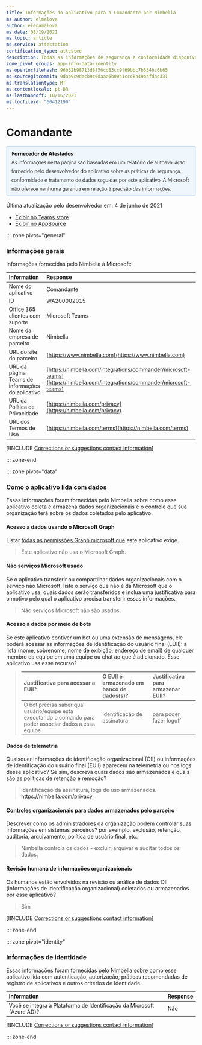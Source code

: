 ```yaml
---
title: Informações do aplicativo para o Comandante por Nimbella
ms.author: elmalova
author: elenamalova
ms.date: 08/19/2021
ms.topic: article
ms.service: attestation
certification_type: attested
description: Todas as informações de segurança e conformidade disponíveis para o Comandante, suas políticas de tratamento de dados, Microsoft Cloud App Security informações de catálogo de aplicativos e informações de segurança/conformidade no Registro STAR do CSA.
zone_pivot_groups: app-info-data-identity
ms.openlocfilehash: 96b32b98713d8f56cd83cc9f69bbc7b534bc6b65
ms.sourcegitcommit: 9dab9c9dacb9c6daaa6b0041ccc8a49bafdad331
ms.translationtype: MT
ms.contentlocale: pt-BR
ms.lasthandoff: 10/16/2021
ms.locfileid: "60412190"
---
```

# <a name="commander"></a>Comandante

<p></p>
<img alt="Publisher Attestation: The information on this page is based on a self-assessment report provided by the app developer on the security, compliance, and data handling practices followed by this app. Microsoft makes no guarantees regarding the accuracy of the information." src="../media/attested.png" width="650" />
<p>Última atualização pelo desenvolvedor em: 4 de junho de 2021</p>

* <a href="https://teams.microsoft.com/l/app/be4751a5-db56-4e45-bb27-397e0aa614b1" target="_blank">Exibir no Teams store</a>
* <a href="https://appsource.microsoft.com/product/office/WA200002015" target="_blank">Exibir no AppSource</a>

::: zone pivot="general"

### <a name="general-information"></a>Informações gerais

Informações fornecidas pelo Nimbella à Microsoft:

| **Information** | **Response** |
|:----------------|:-------------|
| Nome do aplicativo | Comandante |
| ID | WA200002015 |
| Office 365 clientes com suporte | Microsoft Teams |
| Nome da empresa de parceiro | Nimbella |
| URL do site do parceiro | [https://www.nimbella.com](https://www.nimbella.com) |
| URL da página Teams de informações do aplicativo | [https://nimbella.com/integrations/commander/microsoft-teams](https://nimbella.com/integrations/commander/microsoft-teams) |
| URL da Política de Privacidade | [https://nimbella.com/privacy](https://nimbella.com/privacy) |
| URL dos Termos de Uso | [https://nimbella.com/terms](https://nimbella.com/terms) |

 [!INCLUDE [Corrections or suggestions contact information](../includes/corrections-or-suggestions.md)]

::: zone-end

::: zone pivot="data"

### <a name="how-the-app-handles-data"></a>Como o aplicativo lida com dados

Essas informações foram fornecidas pelo Nimbella sobre como esse aplicativo coleta e armazena dados organizacionais e o controle que sua organização terá sobre os dados coletados pelo aplicativo.

#### <a name="data-access-using-microsoft-graph"></a>Acesso a dados usando o Microsoft Graph

Listar [todas as permissões Graph microsoft que](https://docs.microsoft.com/graph/permissions-reference) este aplicativo exige.

>Este aplicativo não usa o Microsoft Graph.


#### <a name="non-microsoft-services-used"></a>Não serviços Microsoft usado

Se o aplicativo transferir ou compartilhar dados organizacionais com o serviço não Microsoft, liste o serviço que não é da Microsoft que o aplicativo usa, quais dados serão transferidos e inclua uma justificativa para o motivo pelo qual o aplicativo precisa transferir essas informações.

>Não serviços Microsoft não são usados.

#### <a name="data-access-via-bots"></a>Acesso a dados por meio de bots

Se este aplicativo contiver um bot ou uma extensão de mensagens, ele poderá acessar as informações de identificação do usuário final (EUII): a lista (nome, sobrenome, nome de exibição, endereço de email) de qualquer membro da equipe em uma equipe ou chat ao que é adicionado. Esse aplicativo usa esse recurso?

>| **Justificativa para acessar a EUII?**  | **O EUII é armazenado em banco de dados(s)?** | **Justificativa para armazenar EUII?** |
>|:---------------------------------------|:-----------------------------------|:------------------------------------|
>| O bot precisa saber qual usuário/equipe está executando o comando para poder associar dados a essa equipe | identificação de assinatura | para poder fazer logoff |


#### <a name="telemetry-data"></a>Dados de telemetria

Quaisquer informações de identificação organizacional (OII) ou informações de identificação do usuário final (EUII) aparecem na telemetria ou nos logs desse aplicativo? Se sim, descreva quais dados são armazenados e quais são as políticas de retenção e remoção?

>identificação da assinatura, logs de uso armazenados. https://nimbella.com/privacy

#### <a name="organizational-controls-for-data-stored-by-partner"></a>Controles organizacionais para dados armazenados pelo parceiro

Descrever como os administradores da organização podem controlar suas informações em sistemas parceiros? por exemplo, exclusão, retenção, auditoria, arquivamento, política de usuário final, etc.

>Nimbella controla os dados - excluir, arquivar e auditar todos os dados.

#### <a name="human-review-of-organizational-information"></a>Revisão humana de informações organizacionais

Os humanos estão envolvidos na revisão ou análise de dados OII (informações de identificação organizacional) coletados ou armazenados por esse aplicativo?

>Sim

[!INCLUDE [Corrections or suggestions contact information](../includes/corrections-or-suggestions.md)]

::: zone-end


::: zone pivot="identity"

### <a name="identity-information"></a>Informações de identidade

Essas informações foram fornecidas pelo Nimbella sobre como esse aplicativo lida com autenticação, autorização, práticas recomendadas de registro de aplicativos e outros critérios de Identidade.

| **Information** | **Response** |
|:----------------|:-------------|
| Você se integra à Plataforma de Identificação da Microsoft (Azure AD)?  | Não |

[!INCLUDE [Corrections or suggestions contact information](../includes/corrections-or-suggestions.md)]

::: zone-end

